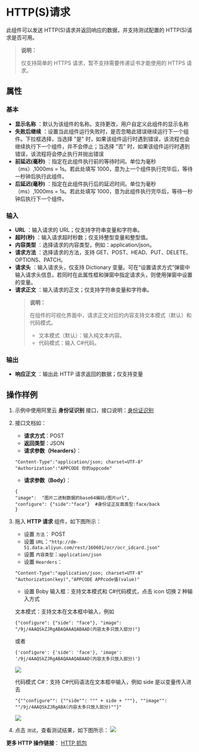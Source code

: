 # HTTP(S)请求

此组件可以发送 HTTP(S)请求并返回响应的数据，并支持测试配置的 HTTP(S)请求是否可用。

> **说明：**
>
> 仅支持简单的 HTTPS 请求，暂不支持需要传递证书才能使用的 HTTPS 请求。

## 属性

### 基本

- **显示名称** ：默认为该组件的名称。支持更改，用户自定义此组件的显示名称
- **失败后继续** ：设置当此组件运行失败时，是否忽略此错误继续运行下一个组件。下拉框选择，当选择 "是" 时，如果该组件运行时遇到错误，该流程也会继续执行下一个组件，并不会停止；当选择 "否" 时，如果该组件运行时遇到错误，该流程将会停止执行并抛出错误
- **前延迟(毫秒)** ：指定在此组件执行前的等待时间。单位为毫秒（ms）,1000ms = 1s。若此处填写 1000，意为上一个组件执行完毕后，等待一秒钟后执行此组件。
- **后延迟(毫秒)** ：指定在此组件执行后的延迟时间。单位为毫秒（ms）,1000ms = 1s。若此处填写 1000，意为此组件执行完毕后，等待一秒钟后执行下一个组件。

### 输入

- **URL** ：输入请求的 URL；仅支持字符串变量和字符串。
- **超时(秒)** ：输入请求超时秒数；仅支持整型变量和整型值。
- **内容类型** ：选择请求的内容类型，例如：application/json。
- **请求方法** ：选择请求的方法，支持 GET、POST、HEAD、PUT、DELETE、OPTIONS、PATCH。
- **请求头** ：输入请求头，仅支持 Dictionary 变量。可在“设置请求方式”弹窗中输入请求头信息，若同时在此属性框和弹窗中指定请求头，则使用弹窗中设置的变量。
- **请求正文** ：输入请求的正文；仅支持字符串变量和字符串。
    > **说明：**
    >
    > 在组件的可视化界面中，请求正文对应的内容支持文本模式（默认）和代码模式。
    >
    > - 文本模式（默认）：输入纯文本内容。
    > - 代码模式：输入 C#代码。
  
### 输出

- **响应正文** ：输出此 HTTP 请求返回的数据；仅支持变量

## 操作样例

1. 示例中使用阿里云 **身份证识别** 接口，接口说明：[身份证识别](https://market.aliyun.com/products/57124001/cmapi010401.html?spm=5176.12901015.0.i12901015.6416525cpTr5NW&innerSource=search#sku=yuncode440100000)
2. 接口文档如：

    - **请求方式**：POST
    - **返回类型**：JSON
    - **请求参数（Hearders）**：
    ```
   "Content-Type":"application/json; charset=UTF-8"
   "Authorization":"APPCODE 你的appcode"
    ```
    - **请求参数（Body）**：
    ```
    {
	"image":  "图片二进制数据的base64编码/图片url",
	"configure": {"side":"face"}  #身份证正反面类型:face/back
    }
    ```
3. 拖入 **HTTP 请求** 组件，如下图所示：

    - 设置 `方法`： POST
    - 设置 `URL`：`"http://dm-51.data.aliyun.com/rest/160601/ocr/ocr_idcard.json"`
    - 设置 `内容类型`：`application/json`
    - 设置 `Hearders`：
    ```
    "Content-Type":"application/json; charset=UTF-8"
    "Authorization(key)","APPCODE APPcode值(value)"
    ```
    - 设置 Boby 输入框：支持文本模式和 C#代码模式，点击 icon 切换 2 种输入方式

    文本模式：支持文本在文本框中输入，例如
    ```
    {"configure": {"side": "face"}, "image": "/9j/4AAQSkZJRgABAQAAAQABAAD(内容太多只放入部分)"}
    ```
    或者
    ```
    {'configure': {'side': 'face'}, 'image': '/9j/4AAQSkZJRgABAQAAAQABAAD(内容太多只放入部分)'}
    ```
   ![](https://docimages.blob.core.chinacloudapi.cn/images/Activities/httprequestid.jpg)

    代码模式 C#：支持 C#代码语法在文本框中输入，例如 side 是以变量传入进去
    ```
    "{""configure"": {""side"": """ + side + """}, ""image"": ""/9j/4AAQSkZJRgABA(内容太多只放入部分)""}"
    ```
   ![](https://docimages.blob.core.chinacloudapi.cn/images/Activities/httprequestid_csharp.jpg)

4. 点击 `测试`，查看测试结果，如下图所示：
   ![](https://docimages.blob.core.chinacloudapi.cn/images/Activities/httpresponse.jpg)

**更多 HTTP 操作链接**：
[HTTP 抓包](https://mp.weixin.qq.com/s/Vo7QVfucAyHhEbHJZWeZXw)
